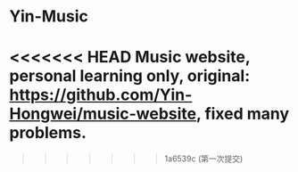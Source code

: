 # Yin-Music
<<<<<<< HEAD
Music website, personal learning only, original: https://github.com/Yin-Hongwei/music-website, fixed many problems.
=======
>>>>>>> 1a6539c (第一次提交)
